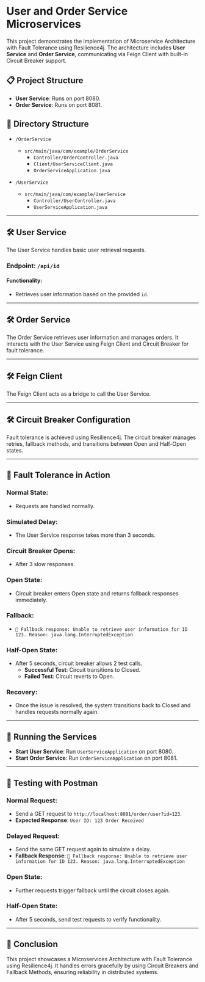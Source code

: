 # User and Order Service Microservices

This project demonstrates the implementation of Microservice Architecture with Fault Tolerance using Resilience4j. The architecture includes **User Service** and **Order Service**, communicating via Feign Client with built-in Circuit Breaker support.

## 📋 Project Structure

- **User Service**: Runs on port 8080.
- **Order Service**: Runs on port 8081.

## 📂 Directory Structure

- `/OrderService`  
  - `src/main/java/com/example/OrderService`  
    - `Controller/OrderController.java`  
    - `Client/UserServiceClient.java`  
    - `OrderServiceApplication.java`  

- `/UserService`  
  - `src/main/java/com/example/UserService`  
    - `Controller/UserController.java`  
    - `UserServiceApplication.java`  

---

## 🛠 **User Service**

The User Service handles basic user retrieval requests.

### **Endpoint**: `/api/id`

#### Functionality:
- Retrieves user information based on the provided `id`.

---

## 🛠 **Order Service**

The Order Service retrieves user information and manages orders. It interacts with the User Service using Feign Client and Circuit Breaker for fault tolerance.

---

## 🛠 **Feign Client**

The Feign Client acts as a bridge to call the User Service.

---

## 🛠 **Circuit Breaker Configuration**

Fault tolerance is achieved using Resilience4j. The circuit breaker manages retries, fallback methods, and transitions between Open and Half-Open states.

---

## 🚨 **Fault Tolerance in Action**

### Normal State:
- Requests are handled normally.

### Simulated Delay:
- The User Service response takes more than 3 seconds.

### Circuit Breaker Opens:
- After 3 slow responses.

### Open State:
- Circuit breaker enters Open state and returns fallback responses immediately.

### Fallback:
- `🚨 Fallback response: Unable to retrieve user information for ID 123. Reason: java.lang.InterruptedException`

### Half-Open State:
- After 5 seconds, circuit breaker allows 2 test calls.
  - **Successful Test**: Circuit transitions to Closed.
  - **Failed Test**: Circuit reverts to Open.

### Recovery:
- Once the issue is resolved, the system transitions back to Closed and handles requests normally again.

---

## 🔧 **Running the Services**

- **Start User Service**: Run `UserServiceApplication` on port 8080.
- **Start Order Service**: Run `OrderServiceApplication` on port 8081.

---

## 🚀 **Testing with Postman**

### Normal Request:
- Send a GET request to `http://localhost:8081/order/user?id=123`.
- **Expected Response**: `User ID: 123 Order Received`

### Delayed Request:
- Send the same GET request again to simulate a delay.
- **Fallback Response**: `🚨 Fallback response: Unable to retrieve user information for ID 123. Reason: java.lang.InterruptedException`

### Open State:
- Further requests trigger fallback until the circuit closes again.

### Half-Open State:
- After 5 seconds, send test requests to verify functionality.

---

## 📝 **Conclusion**

This project showcases a Microservices Architecture with Fault Tolerance using Resilience4j. It handles errors gracefully by using Circuit Breakers and Fallback Methods, ensuring reliability in distributed systems.
